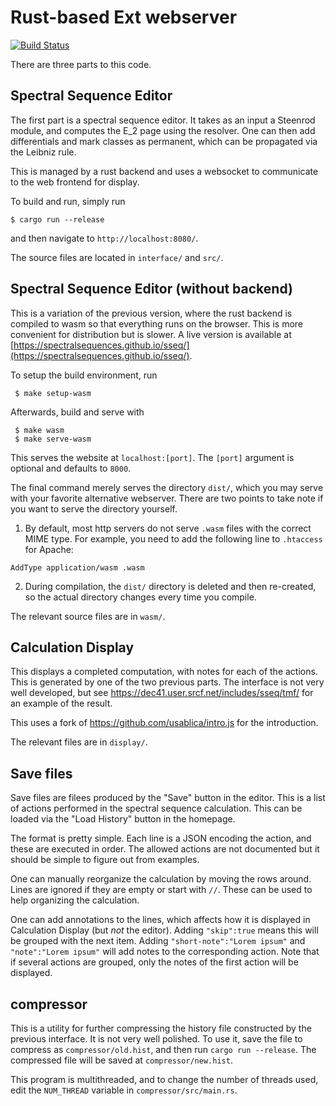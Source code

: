 # Rust-based Ext webserver
[![Build Status](https://travis-ci.com/SpectralSequences/rust_webserver.svg?branch=master)](https://travis-ci.com/SpectralSequences/rust_webserver)

There are three parts to this code.
## Spectral Sequence Editor
The first part is a spectral sequence editor. It takes as an input a Steenrod
module, and computes the E_2 page using the resolver. One can then add
differentials and mark classes as permanent, which can be propagated via the
Leibniz rule.

This is managed by a rust backend and uses a websocket to communicate to the
web frontend for display.

To build and run, simply run
```console
$ cargo run --release
```
and then navigate to `http://localhost:8080/`.

The source files are located in `interface/` and `src/`.

## Spectral Sequence Editor (without backend)
This is a variation of the previous version, where the rust backend is compiled
to wasm so that everything runs on the browser. This is more convenient for
distribution but is slower. A live version is available at
[https://spectralsequences.github.io/sseq/](https://spectralsequences.github.io/sseq/).

To setup the build environment, run
```console
 $ make setup-wasm
```

Afterwards, build and serve with
```console
 $ make wasm
 $ make serve-wasm
```
This serves the website at `localhost:[port]`. The `[port]` argument is optional and defaults to `8000`.

The final command merely serves the directory `dist/`, which you may serve with
your favorite alternative webserver. There are two points to take note if
you want to serve the directory yourself.

1. By default, most http servers do not serve `.wasm` files with the correct
   MIME type. For example, you need to add the following line to `.htaccess`
   for Apache:
```
AddType application/wasm .wasm
```

2. During compilation, the `dist/` directory is deleted and then re-created, so
   the actual directory changes every time you compile.

The relevant source files are in `wasm/`.

## Calculation Display
This displays a completed computation, with notes for each of the actions. This
is generated by one of the two previous parts. The interface is not very well
developed, but see https://dec41.user.srcf.net/includes/sseq/tmf/ for an
example of the result.

This uses a fork of https://github.com/usablica/intro.js for the introduction.

The relevant files are in `display/`.

## Save files
Save files are filees produced by the "Save" button in the editor. This is a list of actions performed in the spectral sequence calculation. This can be loaded via the "Load History" button in the homepage.

The format is pretty simple. Each line is a JSON encoding the action, and these are executed in order. The allowed actions are not documented but it should be simple to figure out from examples.

One can manually reorganize the calculation by moving the rows around. Lines are ignored if they are empty or start with `//`. These can be used to help organizing the calculation.

One can add annotations to the lines, which affects how it is displayed in Calculation Display (but *not* the editor). Adding `"skip":true` means this will be grouped with the next item. Adding `"short-note":"Lorem ipsum"` and `"note":"Lorem ipsum"` will add notes to the corresponding action. Note that if several actions are grouped, only the notes of the first action will be displayed.

## compressor
This is a utility for further compressing the history file constructed by the
previous interface. It is not very well polished. To use it, save the file to
compress as `compressor/old.hist`, and then run `cargo run --release`. The
compressed file will be saved at `compressor/new.hist`.

This program is multithreaded, and to change the number of threads used, edit
the `NUM_THREAD` variable in `compressor/src/main.rs`.
